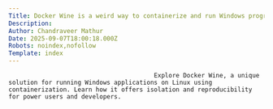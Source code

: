 ```yaml
---
Title: Docker Wine is a weird way to containerize and run Windows programs on Linux
Description: 
Author: Chandraveer Mathur
Date: 2025-09-07T18:00:18.000Z
Robots: noindex,nofollow
Template: index
---
```


                                            Explore Docker Wine, a unique solution for running Windows applications on Linux using containerization. Learn how it offers isolation and reproducibility for power users and developers.
                                        